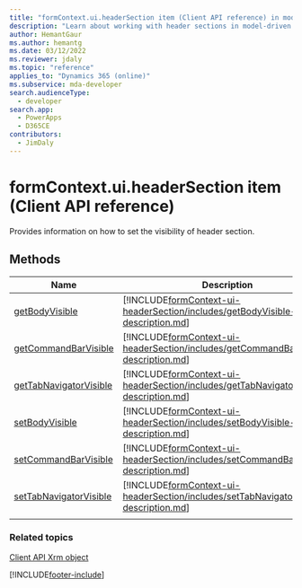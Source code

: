```yaml
---
title: "formContext.ui.headerSection item (Client API reference) in model-driven apps| MicrosoftDocs"
description: "Learn about working with header sections in model-driven apps using client API."
author: HemantGaur
ms.author: hemantg
ms.date: 03/12/2022
ms.reviewer: jdaly
ms.topic: "reference"
applies_to: "Dynamics 365 (online)"
ms.subservice: mda-developer
search.audienceType: 
  - developer
search.app: 
  - PowerApps
  - D365CE
contributors:
  - JimDaly
---
```

# formContext.ui.headerSection item (Client API reference)

Provides information on how to set the visibility of header section.

## Methods

|Name|Description|
|--|--|
|[getBodyVisible](formContext-ui-headerSection/getBodyVisible.md)|[!INCLUDE[formContext-ui-headerSection/includes/getBodyVisible-description.md](formContext-ui-headerSection/includes/getBodyVisible-description.md)]|
|[getCommandBarVisible](formContext-ui-headerSection/getCommandBarVisible.md)|[!INCLUDE[formContext-ui-headerSection/includes/getCommandBarVisible-description.md](formContext-ui-headerSection/includes/getCommandBarVisible-description.md)]|
|[getTabNavigatorVisible](formContext-ui-headerSection/getTabNavigatorVisible.md)|[!INCLUDE[formContext-ui-headerSection/includes/getTabNavigatorVisible-description.md](formContext-ui-headerSection/includes/getTabNavigatorVisible-description.md)]|
|[setBodyVisible](formContext-ui-headerSection/setBodyVisible.md)|[!INCLUDE[formContext-ui-headerSection/includes/setBodyVisible-description.md](formContext-ui-headerSection/includes/setBodyVisible-description.md)]|
|[setCommandBarVisible](formContext-ui-headerSection/setCommandBarVisible.md)|[!INCLUDE[formContext-ui-headerSection/includes/setCommandBarVisible-description.md](formContext-ui-headerSection/includes/setCommandBarVisible-description.md)]|
|[setTabNavigatorVisible](formContext-ui-headerSection/setTabNavigatorVisible.md)|[!INCLUDE[formContext-ui-headerSection/includes/setTabNavigatorVisible-description.md](formContext-ui-headerSection/includes/setTabNavigatorVisible-description.md)]|
|||

### Related topics

[Client API Xrm object](../clientapi-xrm.md)

[!INCLUDE[footer-include](../../../../includes/footer-banner.md)]